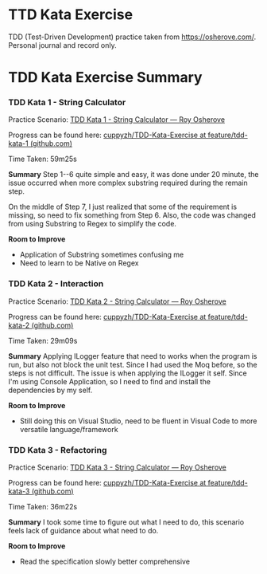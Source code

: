 # TTD Kata Exercise

TDD (Test-Driven Development) practice taken from https://osherove.com/. Personal journal and record only.


# TDD Kata Exercise Summary

### TDD Kata 1 - String Calculator
Practice Scenario: [TDD Kata 1 - String Calculator — Roy Osherove](https://osherove.com/tdd-kata-1)

Progress can be found here: [cuppyzh/TDD-Kata-Exercise at feature/tdd-kata-1 (github.com)](https://github.com/cuppyzh/TDD-Kata-Exercise/tree/feature/tdd-kata-1)

Time Taken: 59m25s

**Summary**
Step 1--6 quite simple and easy, it was done under 20 minute, the issue occurred when more complex substring required during the remain step. 

On the middle of Step 7, I just realized that some of the requirement is missing, so need to fix something from Step 6.
Also, the code was changed from using Substring to Regex to simplify the code. 

**Room to Improve**
- Application of Substring sometimes confusing me
- Need to learn to be Native on Regex

### TDD Kata 2 - Interaction
Practice Scenario: [TDD Kata 2 - String Calculator — Roy Osherove](https://osherove.com/tdd-kata-2)

Progress can be found here: [cuppyzh/TDD-Kata-Exercise at feature/tdd-kata-2 (github.com)](https://github.com/cuppyzh/TDD-Kata-Exercise/tree/feature/tdd-kata-2)

Time Taken: 29m09s

**Summary**
Applying ILogger feature that need to works when the program is run, but also not block the unit test. Since I had used the Moq before, so the steps is not difficult. The issue is when applying the ILogger it self. Since I'm using Console Application, so I need to find and install the dependencies by my self.

**Room to Improve**
- Still doing this on Visual Studio, need to be fluent in Visual Code to more versatile language/framework

### TDD Kata 3 - Refactoring
Practice Scenario: [TDD Kata 3 - String Calculator — Roy Osherove](https://osherove.com/tdd-kata-3)

Progress can be found here: [cuppyzh/TDD-Kata-Exercise at feature/tdd-kata-3 (github.com)](https://github.com/cuppyzh/TDD-Kata-Exercise/tree/feature/tdd-kata-3)

Time Taken: 36m22s

**Summary**
I took some time to figure out what I need to do, this scenario feels lack of guidance about what need to do. 

**Room to Improve**
- Read the specification slowly better comprehensive
